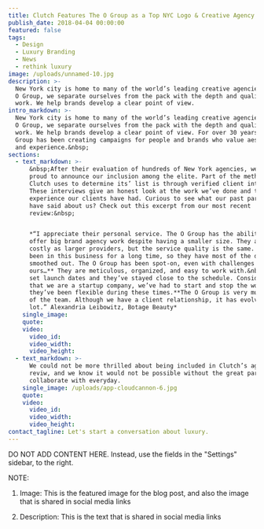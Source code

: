 ```yaml
---
title: Clutch Features The O Group as a Top NYC Logo & Creative Agency in 2018
publish_date: 2018-04-04 00:00:00
featured: false
tags:
  - Design
  - Luxury Branding
  - News
  - rethink luxury
image: /uploads/unnamed-10.jpg
description: >-
  New York city is home to many of the world’s leading creative agencies. At The
  O Group, we separate ourselves from the pack with the depth and quality of our
  work. We help brands develop a clear point of view.
intro_markdown: >-
  New York city is home to many of the world’s leading creative agencies. At The
  O Group, we separate ourselves from the pack with the depth and quality of our
  work. We help brands develop a clear point of view. For over 30 years, The O
  Group has been creating campaigns for people and brands who value aesthetic
  and experience.&nbsp;
sections:
  - text_markdown: >-
      &nbsp;After their evaluation of hundreds of New York agencies, we are
      proud to announce our inclusion among the elite. Part of the methodology
      Clutch uses to determine its’ list is through verified client interviews.
      These interviews give an honest look at the work we’ve done and the
      experience our clients have had. Curious to see what our past partners
      have said about us? Check out this excerpt from our most recent
      review:&nbsp;


      *“I appreciate their personal service. The O Group has the ability to
      offer big brand agency work despite having a smaller size. They aren’t as
      costly as larger providers, but the service quality is the same. They’ve
      been in this business for a long time, so they have most of the details
      smoothed out. The O Group has been spot-on, even with challenges such as
      ours…** They are meticulous, organized, and easy to work with.&nbsp; We’ve
      set launch dates and they’ve stayed close to the schedule. Considering
      that we are a startup company, we’ve had to start and stop the work, and
      they’ve been flexible during these times.**The O Group is very much a part
      of the team. Although we have a client relationship, it has evolved a
      lot.” Alexandria Leibowitz, Botage Beauty*
    single_image:
    quote:
    video:
      video_id:
      video_width:
      video_height:
  - text_markdown: >-
      We could not be more thrilled about being included in Clutch’s agency
      reviw, and we know it would not be possible without the great partners we
      collaborate with everyday.
    single_image: /uploads/app-cloudcannon-6.jpg
    quote:
    video:
      video_id:
      video_width:
      video_height:
contact_tagline: Let's start a conversation about luxury.
---
```


DO NOT ADD CONTENT HERE. Instead, use the fields in the "Settings" sidebar, to the right.

NOTE:

1. Image: This is the featured image for the blog post, and also the image that is shared in social media links

2. Description: This is the text that is shared in social media links